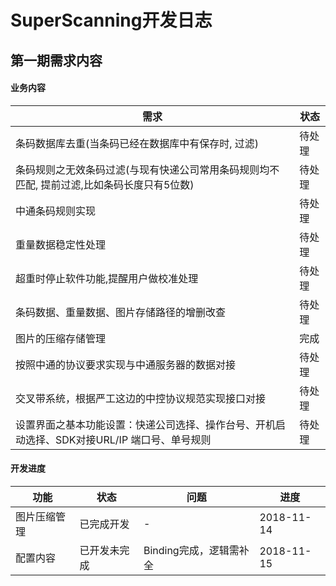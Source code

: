 # SuperScanning开发日志
## 第一期需求内容
#### 业务内容
|需求|状态|
|-|-|
|条码数据库去重(当条码已经在数据库中有保存时, 过滤)|待处理|
|条码规则之无效条码过滤(与现有快递公司常用条码规则均不匹配, 提前过滤,比如条码长度只有5位数)|待处理|
|中通条码规则实现|待处理|
|重量数据稳定性处理|待处理|
|超重时停止软件功能,提醒用户做校准处理|待处理|
|条码数据、重量数据、图片存储路径的增删改查|待处理|
|图片的压缩存储管理|完成|
|按照中通的协议要求实现与中通服务器的数据对接|待处理|
|交叉带系统，根据严工这边的中控协议规范实现接口对接|待处理|
|设置界面之基本功能设置：快递公司选择、操作台号、开机启动选择、SDK对接URL/IP 端口号、单号规则|待处理|
#### 开发进度
|功能|状态|问题|进度|
|-|-|-|-|
|图片压缩管理|已完成开发|-|2018-11-14|
|配置内容|已开发未完成|Binding完成，逻辑需补全|2018-11-15|

